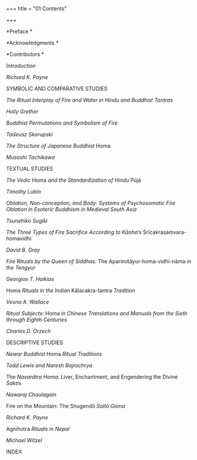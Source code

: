 +++
title = "01 Contents"

+++





*Preface *

*Acknowledgments *

*Contributors *



*Introduction* 

*Richard K. Payne*



SYMBOLIC AND COMPARATIVE STUDIES

*The Ritual Interplay of Fire and Water in Hindu and Buddhist Tantras* 

*Holly Grether*

*Buddhist Permutations and Symbolism of Fire* 

*Tadeusz Skorupski*

*The Structure of Japanese Buddhist* Homa 

*Musashi Tachikawa*



TEXTUAL STUDIES

*The Vedic* Homa *and the Standardization of Hindu* Pūjā 

*Timothy Lubin*

*Oblation, Non-conception, and Body: Systems of Psychosomatic Fire Oblation in Esoteric Buddhism in Medieval South Asia* 

*Tsunehiko Sugiki*

*The Three Types of Fire Sacrifice According to Kāṇha’s* Śrīcakrasaṃvara-homavidhi 

*David B. Gray*

*Fire Rituals by the Queen of Siddhas*: The Aparimitāyur-homa-vidhi-nāma *in the Tengyur* 

*Georgios T. Halkias*

Homa *Rituals in the Indian* Kālacakra-tantra *Tradition* 

*Vesna A. Wallace*

*Ritual Subjects*: Homa *in Chinese Translations and Manuals from the Sixth through Eighth Centuries* 

*Charles D. Orzech*



DESCRIPTIVE STUDIES

*Newar Buddhist* Homa *Ritual Traditions* 

*Todd Lewis and Naresh Bajrachrya*

The *Navarātra Homa*: Liver, Enchantment, and Engendering the Divine *Śakti*s 

*Nawaraj Chaulagain*

Fire on the Mountain: The Shugendō *Saitō Goma* 

*Richard K. Payne*

Agnihotra *Rituals in Nepal* 

*Michael Witzel*



INDEX 





